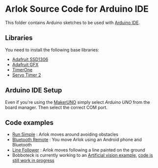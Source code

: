 # Arlok Source Code for Arduino IDE
  
This folder contains Arduino sketches to be used with [Arduino IDE](https://www.arduino.cc/en/main/software).  

## Libraries
  
You need to install the following base libraries:  

- [Adafruit SSD1306](https://github.com/adafruit/Adafruit_SSD1306)
- [Adafruit GFX](https://github.com/adafruit/Adafruit-GFX-Library)
- [TimerOne](https://github.com/PaulStoffregen/TimerOne)
- [Servo Timer 2](https://github.com/nabontra/ServoTimer2)

## Arduino IDE Setup
  
Even if you're using the [MakerUNO](https://makeruno.com.my/) simply select _Arduino UNO_ from the board manager. Then select the correct COM port.

## Code examples

- [Run Simple](./run_simple) : Arlok moves around avoiding obstacles
- [Bluetooth Remote](./remote_bt) : You move Arlok using an Android phone and Bluetooth
- [Line Follower](./linefollower) : Arlok moves following a line painted on the ground
- Bobboteck is currently working to an [Artificial vision example](https://www.youtube.com/watch?v=Ag7VS_6hT9I), [code is still work in progress](https://github.com/bobboteck/ArloPixetto)
